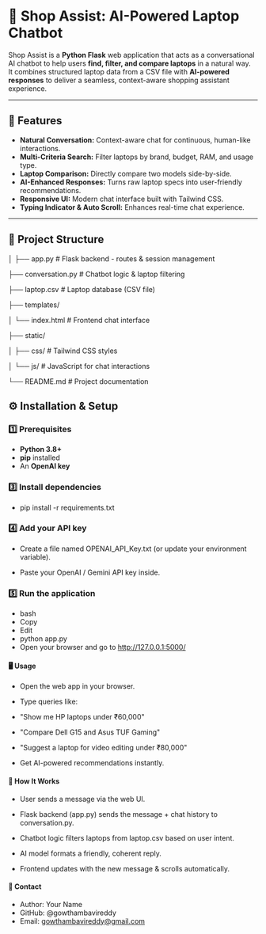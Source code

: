 # 🛒 Shop Assist: AI-Powered Laptop Chatbot

Shop Assist is a **Python Flask** web application that acts as a conversational AI chatbot to help users **find, filter, and compare laptops** in a natural way.  
It combines structured laptop data from a CSV file with **AI-powered responses** to deliver a seamless, context-aware shopping assistant experience.

---

## 🚀 Features
- **Natural Conversation:** Context-aware chat for continuous, human-like interactions.
- **Multi-Criteria Search:** Filter laptops by brand, budget, RAM, and usage type.
- **Laptop Comparison:** Directly compare two models side-by-side.
- **AI-Enhanced Responses:** Turns raw laptop specs into user-friendly recommendations.
- **Responsive UI:** Modern chat interface built with Tailwind CSS.
- **Typing Indicator & Auto Scroll:** Enhances real-time chat experience.

---

## 📂 Project Structure
│
├── app.py # Flask backend - routes & session management

├── conversation.py # Chatbot logic & laptop filtering

├── laptop.csv # Laptop database (CSV file)

├── templates/

│ └── index.html # Frontend chat interface

├── static/

│ ├── css/ # Tailwind CSS styles

│ └── js/ # JavaScript for chat interactions

└── README.md # Project documentation


## ⚙️ Installation & Setup

### 1️⃣ Prerequisites
- **Python 3.8+**
- **pip** installed 
- An **OpenAI key**

### 3️⃣ Install dependencies
- pip install -r requirements.txt
### 4️⃣ Add your API key
- Create a file named OPENAI_API_Key.txt (or update your environment variable).

- Paste your OpenAI / Gemini API key inside.

### 5️⃣ Run the application
- bash
- Copy
- Edit
- python app.py
- Open your browser and go to http://127.0.0.1:5000/

#### 🖥️ Usage
- Open the web app in your browser.

- Type queries like:

- "Show me HP laptops under ₹60,000"

- "Compare Dell G15 and Asus TUF Gaming"

- "Suggest a laptop for video editing under ₹80,000"

- Get AI-powered recommendations instantly.

#### 🧠 How It Works
- User sends a message via the web UI.

- Flask backend (app.py) sends the message + chat history to conversation.py.

- Chatbot logic filters laptops from laptop.csv based on user intent.

- AI model formats a friendly, coherent reply.

- Frontend updates with the new message & scrolls automatically.

#### 📧 Contact
- Author: Your Name
- GitHub: @gowthambavireddy
- Email: gowthambavireddy@gmail.com
